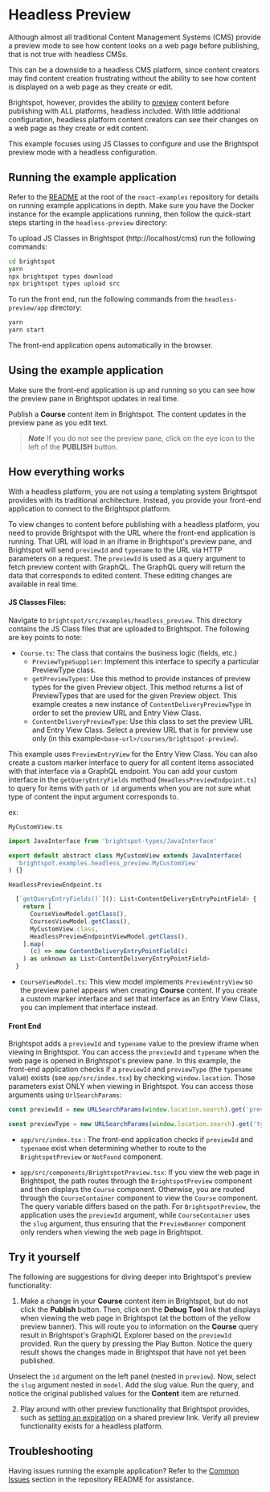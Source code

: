 # Headless Preview

Although almost all traditional Content Management Systems (CMS) provide a preview mode to see how content looks on a web page before publishing, that is not true with headless CMSs. 

This can be a downside to a headless CMS platform, since content creators may find content creation frustrating without the ability to see how content is displayed on a web page as they create or edit.

Brightspot, however, provides the ability to [preview](https://www.brightspot.com/documentation/brightspot-cms-user-guide/latest/preview) content before publishing with ALL platforms, headless included. With little additional configuration, headless platform content creators can see their changes on a web page as they create or edit content.

This example focuses using JS Classes to configure and use the Brightspot preview mode with a headless configuration. 
## Running the example application
Refer to the [README](/README.md) at the root of the `react-examples` repository for details on running example applications in depth. Make sure you have the Docker instance for the example applications running, then follow the quick-start steps starting in the `headless-preview` directory:

To upload JS Classes in Brightspot (http://localhost/cms) run the following commands:

```sh
cd brightspot
yarn
npx brightspot types download
npx brightspot types upload src
```

To run the front end, run the following commands from the `headless-preview/app` directory:

```sh
yarn
yarn start
```

The front-end application opens automatically in the browser.

## Using the example application
Make sure the front-end application is up and running so you can see how the preview pane in Brightspot updates in real time.

Publish a **Course** content item in Brightspot. The content updates in the preview pane as you edit text.

> **_Note_** If you do not see the preview pane, click on the eye icon to the left of the **PUBLISH** button. 

## How everything works
With a headless platform, you are not using a templating system Brightspot provides with its traditional architecture. Instead, you provide your front-end application to connect to the Brightspot platform. 

To view changes to content before publishing with a headless platform, you need to provide Brightspot with the URL where the front-end application is running. That URL will load in an iframe in Brightspot's preview pane, and Brightspot will send `previewId` and `typename` to the URL via HTTP parameters on a request. The `previewId` is used as a query argument to fetch preview content with GraphQL. The GraphQL query will return the data that corresponds to edited content. These editing changes are available in real time. 

#### JS Classes Files:
Navigate to `brightspot/src/examples/headless_preview`. This directory contains the JS Class files that are uploaded to Brightspot. The following are key points to note:

- `Course.ts`: The class that contains the business logic (fields, etc.)
  - `PreviewTypeSupplier`: Implement this interface to specify a particular PreviewType class. 
  - `getPreviewTypes`: Use this method to provide instances of preview types for the given Preview object. This method returns a list of PreviewTypes that are used for the given Preview object. This example creates a new instance of `ContentDeliveryPreviewType` in order to set the preview URL and Entry View Class. 
  - `ContentDeliveryPreviewType`: Use this class to set the preview URL and Entry View Class. Select a preview URL that is for preview use only (in this example`<base-url>/courses/brightspot-preview`).

This example uses `PreviewEntryView` for the Entry View Class. You can also create a custom marker interface to query for all content items associated with that interface via a GraphQL endpoint. You can add your custom interface in the `getQueryEntryFields` method (`HeadlessPreviewEndpoint.ts`) to query for items with `path` or` id` arguments when you are not sure what type of content the input argument corresponds to.

ex:

`MyCustomView.ts`
```js
import JavaInterface from 'brightspot-types/JavaInterface'

export default abstract class MyCustomView extends JavaInterface(
  'brightspot.examples.headless_preview.MyCustomView'
) {}

```

`HeadlessPreviewEndpoint.ts`

```js
  [`getQueryEntryFields()`](): List<ContentDeliveryEntryPointField> {
    return [
      CourseViewModel.getClass(),
      CoursesViewModel.getClass(),
      MyCustomView.class,
      HeadlessPreviewEndpointViewModel.getClass(),
    ].map(
      (c) => new ContentDeliveryEntryPointField(c)
    ) as unknown as List<ContentDeliveryEntryPointField>
  }
```

- `CourseViewModel.ts`: This view model implements `PreviewEntryView` so the preview panel appears when creating **Course** content. If you create a custom marker interface and set that interface as an Entry View Class, you can implement that interface instead.

#### Front End
Brightspot adds a `previewId` and `typename` value to the preview iframe when viewing in Brightspot. You can access the `previewId` and `typename` when the web page is opened in Brightspot's preview pane. In this example, the front-end application checks if a `previewId` and `previewType` (the `typename` value) exists (see `app/src/index.tsx`) by checking `window.location`. Those parameters exist ONLY when viewing in Brightspot. You can access those arguments using `UrlSearchParams`:

```javascript
const previewId = new URLSearchParams(window.location.search).get('previewId')

const previewType = new URLSearchParams(window.location.search).get('typename')

```

 - `app/src/index.tsx` : The front-end application checks if `previewId` and `typename` exist when determining whether to route to the `BrightspotPreview` or `NotFound` component.

 - `app/src/components/BrightspotPreview.tsx`: If you view the web page in Brightspot, the path routes through the `BrightspotPreview` component and then displays the `Course` component. Otherwise, you are routed through the `CourseContainer` component to view the `Course` component. The query variable differs based on the path. For `BrightspotPreview`, the application uses the `previewId` argument, while `CourseContainer` uses the `slug` argument, thus ensuring that the `PreviewBanner` component only renders when viewing the web page in Brightspot.

## Try it yourself
The following are suggestions for diving deeper into Brightspot's preview functionality:

1. Make a change in your **Course** content item in Brightspot, but do not click the **Publish** button. Then, click on the **Debug Tool** link that displays when viewing the web page in Brightspot (at the bottom of the yellow preview banner). This will route you to information on the **Course** query result in Brightspot's GraphiQL Explorer based on the `previewId` provided. Run the query by pressing the Play Button. Notice the query result shows the changes made in Brightspot that have not yet been published. 

Unselect the `id` argument on the left panel (nested in `preview`). Now, select the `slug` argument nested in `model`. Add the slug value. Run the query, and notice the original published values for the **Content** item are returned.

2. Play around with other preview functionality that Brightspot provides, such as [setting an expiration](https://www.brightspot.com/documentation/brightspot-cms-user-guide/working-with-shared-previews) on a shared preview link. Verify all preview functionality exists for a headless platform. 

## Troubleshooting
Having issues running the example application? Refer to the [Common Issues](/README.md) section in the repository README for assistance.
